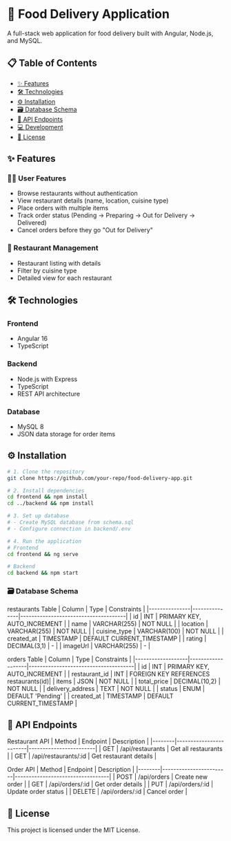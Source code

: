 # 🍔 Food Delivery Application

A full-stack web application for food delivery built with Angular, Node.js, and MySQL.

## 📋 Table of Contents
- [✨ Features](#features)
- [🛠️ Technologies](#technologies)
- [⚙️ Installation](#installation)
- [🗃️ Database Schema](#database-schema)
- [🔌 API Endpoints](#api-endpoints)
- [💻 Development](#development)
- [📜 License](#license)

## ✨ Features

### 🧑‍💻 User Features
- Browse restaurants without authentication
- View restaurant details (name, location, cuisine type)
- Place orders with multiple items
- Track order status (Pending → Preparing → Out for Delivery → Delivered)
- Cancel orders before they go "Out for Delivery"

### 🏨 Restaurant Management
- Restaurant listing with details
- Filter by cuisine type
- Detailed view for each restaurant

## 🛠️ Technologies

### Frontend
- Angular 16
- TypeScript

### Backend
- Node.js with Express
- TypeScript
- REST API architecture

### Database
- MySQL 8
- JSON data storage for order items

## ⚙️ Installation

```bash
# 1. Clone the repository
git clone https://github.com/your-repo/food-delivery-app.git

# 2. Install dependencies
cd frontend && npm install
cd ../backend && npm install

# 3. Set up database
# - Create MySQL database from schema.sql
# - Configure connection in backend/.env

# 4. Run the application
# Frontend
cd frontend && ng serve

# Backend
cd backend && npm start
```

### 🗃️ Database Schema
restaurants Table
| Column        | Type          | Constraints                          |
|---------------|---------------|--------------------------------------|
| id            | INT           | PRIMARY KEY, AUTO_INCREMENT          |
| name          | VARCHAR(255)  | NOT NULL                             |
| location      | VARCHAR(255)  | NOT NULL                             |
| cuisine_type  | VARCHAR(100)  | NOT NULL                             |
| created_at    | TIMESTAMP     | DEFAULT CURRENT_TIMESTAMP            |
| rating        | DECIMAL(3,1)  | -                                    |
| imageUrl      | VARCHAR(255)  | -                                    |

orders Table
| Column            | Type              | Constraints                          |
|-------------------|-------------------|--------------------------------------|
| id                | INT               | PRIMARY KEY, AUTO_INCREMENT          |
| restaurant_id     | INT               | FOREIGN KEY REFERENCES restaurants(id)|
| items             | JSON              | NOT NULL                             |
| total_price       | DECIMAL(10,2)     | NOT NULL                             |
| delivery_address  | TEXT              | NOT NULL                             |
| status            | ENUM              | DEFAULT 'Pending'                    |
| created_at        | TIMESTAMP         | DEFAULT CURRENT_TIMESTAMP            |


## 🔌 API Endpoints
Restaurant API
| Method | Endpoint               | Description            |
|--------|------------------------|------------------------|
| GET    | /api/restaurants       | Get all restaurants    |
| GET    | /api/restaurants/:id   | Get restaurant details |

Order API
| Method | Endpoint               | Description                      |
|--------|------------------------|----------------------------------|
| POST   | /api/orders            | Create new order                 |
| GET    | /api/orders/:id        | Get order details                |
| PUT    | /api/orders/:id        | Update order status              |
| DELETE | /api/orders/:id        | Cancel order                     |



## 📜 License
This project is licensed under the MIT License.
